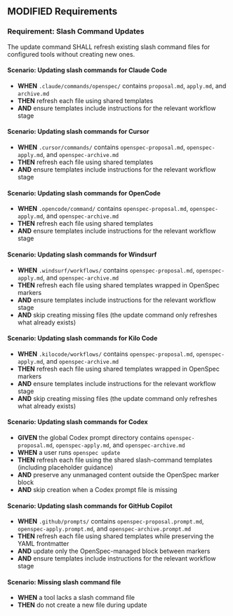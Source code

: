 ## MODIFIED Requirements

### Requirement: Slash Command Updates
The update command SHALL refresh existing slash command files for configured tools without creating new ones.

#### Scenario: Updating slash commands for Claude Code
- **WHEN** `.claude/commands/openspec/` contains `proposal.md`, `apply.md`, and `archive.md`
- **THEN** refresh each file using shared templates
- **AND** ensure templates include instructions for the relevant workflow stage

#### Scenario: Updating slash commands for Cursor
- **WHEN** `.cursor/commands/` contains `openspec-proposal.md`, `openspec-apply.md`, and `openspec-archive.md`
- **THEN** refresh each file using shared templates
- **AND** ensure templates include instructions for the relevant workflow stage

#### Scenario: Updating slash commands for OpenCode
- **WHEN** `.opencode/command/` contains `openspec-proposal.md`, `openspec-apply.md`, and `openspec-archive.md`
- **THEN** refresh each file using shared templates
- **AND** ensure templates include instructions for the relevant workflow stage

#### Scenario: Updating slash commands for Windsurf
- **WHEN** `.windsurf/workflows/` contains `openspec-proposal.md`, `openspec-apply.md`, and `openspec-archive.md`
- **THEN** refresh each file using shared templates wrapped in OpenSpec markers
- **AND** ensure templates include instructions for the relevant workflow stage
- **AND** skip creating missing files (the update command only refreshes what already exists)

#### Scenario: Updating slash commands for Kilo Code
- **WHEN** `.kilocode/workflows/` contains `openspec-proposal.md`, `openspec-apply.md`, and `openspec-archive.md`
- **THEN** refresh each file using shared templates wrapped in OpenSpec markers
- **AND** ensure templates include instructions for the relevant workflow stage
- **AND** skip creating missing files (the update command only refreshes what already exists)

#### Scenario: Updating slash commands for Codex
- **GIVEN** the global Codex prompt directory contains `openspec-proposal.md`, `openspec-apply.md`, and `openspec-archive.md`
- **WHEN** a user runs `openspec update`
- **THEN** refresh each file using the shared slash-command templates (including placeholder guidance)
- **AND** preserve any unmanaged content outside the OpenSpec marker block
- **AND** skip creation when a Codex prompt file is missing

#### Scenario: Updating slash commands for GitHub Copilot
- **WHEN** `.github/prompts/` contains `openspec-proposal.prompt.md`, `openspec-apply.prompt.md`, and `openspec-archive.prompt.md`
- **THEN** refresh each file using shared templates while preserving the YAML frontmatter
- **AND** update only the OpenSpec-managed block between markers
- **AND** ensure templates include instructions for the relevant workflow stage

#### Scenario: Missing slash command file
- **WHEN** a tool lacks a slash command file
- **THEN** do not create a new file during update
